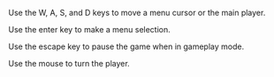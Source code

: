Use the W, A, S, and D keys to move a menu cursor or the main player.

Use the enter key to make a menu selection.

Use the escape key to pause the game when in gameplay mode.

Use the mouse to turn the player.